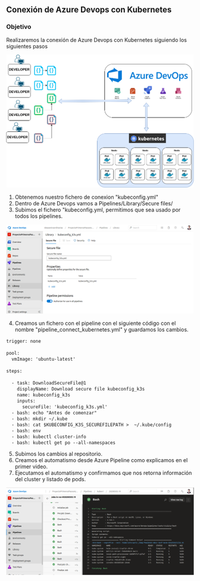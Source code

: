 
## Conexión de Azure Devops con Kubernetes

### Objetivo

Realizaremos la conexión de Azure Devops con Kubernetes siguiendo los siguientes pasos

![Texto alternativo](imagenes/diapositivas-azure-devops-azure_kubernetes.png)



1. Obtenemos nuestro fichero de conexion "kubeconfig.yml"
2. Dentro de Azure Devops vamos a Pipelines/Library/Secure files/
3. Subimos el fichero "kubeconfig.yml, permitimos que sea usado por todos los pipelines.

![Texto alternativo](imagenes/azure_devops_secure_file_kubeconfig.png)


4. Creamos un fichero con el pipeline con el siguiente código con el nombre "pipeline_connect_kubernetes.yml" y guardamos los cambios.


```
trigger: none

pool: 
  vmImage: 'ubuntu-latest'
  
steps:

  - task: DownloadSecureFile@1
    displayName: Download secure file kubeconfig_k3s
    name: kubeconfig_k3s
    inputs:
      secureFile: 'kubeconfig_k3s.yml'
  - bash: echo "Antes de comenzar"
  - bash: mkdir ~/.kube
  - bash: cat $KUBECONFIG_K3S_SECUREFILEPATH >  ~/.kube/config
  - bash: env
  - bash: kubectl cluster-info
  - bash: kubectl get po --all-namespaces
```

5. Subimos los cambios al repositorio.
6. Creamos el automatismo desde Azure Pipeline como explicamos en el primer video.
7. Ejecutamos el automatismo  y confirmamos que nos retorna información del cluster y listado de pods.


![Texto alternativo](imagenes/azure_devops_finish_connect_kubernetes.png)
